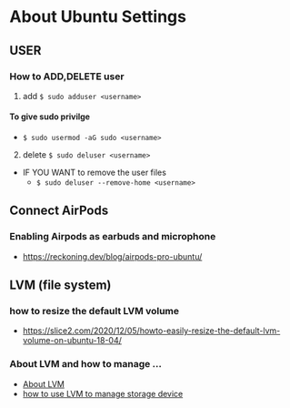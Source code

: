 # About Ubuntu Settings

## USER
### How to ADD,DELETE user
1) add
`$ sudo adduser <username>`

#### To give sudo privilge
* `$ sudo usermod -aG sudo <username>`

2) delete
`$ sudo deluser <username>`
* IF YOU WANT to remove the user files
	- `$ sudo deluser --remove-home <username>`

## Connect AirPods
### Enabling Airpods as earbuds and microphone
* https://reckoning.dev/blog/airpods-pro-ubuntu/

## LVM (file system)
### how to resize the default LVM volume
* https://slice2.com/2020/12/05/howto-easily-resize-the-default-lvm-volume-on-ubuntu-18-04/
### About LVM and how to manage ...
* [About LVM](https://www.digitalocean.com/community/tutorials/an-introduction-to-lvm-concepts-terminology-and-operations)
* [how to use LVM to manage storage device](https://www.digitalocean.com/community/tutorials/how-to-use-lvm-to-manage-storage-devices-on-ubuntu-18-04)
